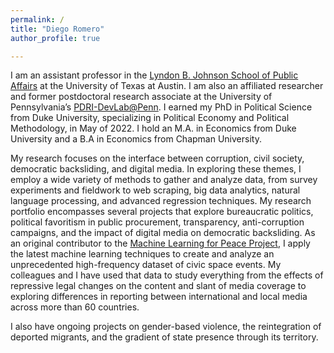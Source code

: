 ```yaml
---
permalink: /
title: "Diego Romero"
author_profile: true

---
```


I am an assistant professor in the [Lyndon B. Johnson School of Public Affairs](https://lbj.utexas.edu/) at the University of Texas at Austin. I am also an affiliated researcher and former postdoctoral research associate at the University of Pennsylvania’s [PDRI-DevLab@Penn](https://pdri-devlab.upenn.edu/). I earned my PhD in Political Science from Duke University, specializing in Political Economy and Political Methodology, in May of 2022. I hold an M.A. in Economics from Duke University and a B.A in Economics from Chapman University.

My research focuses on the interface between corruption, civil society, democratic backsliding, and digital media. In exploring these themes, I employ a wide variety of methods to gather and analyze data, from survey experiments and fieldwork to web scraping, big data analytics, natural language processing, and advanced regression techniques. My research portfolio encompasses several projects that explore bureaucratic politics, political favoritism in public procurement, transparency, anti-corruption campaigns, and the impact of digital media on democratic backsliding. As an original contributor to the [Machine Learning for Peace Project](https://web.sas.upenn.edu/mlp-devlab/), I apply the latest machine learning techniques to create and analyze an unprecedented high-frequency dataset of civic space events. My colleagues and I have used that data to study everything from the effects of repressive legal changes on the content and slant of media coverage to exploring differences in reporting between international and local media across more than 60 countries. 

I also have ongoing projects on gender-based violence, the reintegration of deported migrants, and the gradient of state presence through its territory.

